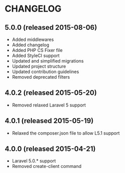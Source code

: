 # CHANGELOG

## 5.0.0 (released 2015-08-06)

- Added middlewares
- Added changelog
- Added PHP CS Fixer file
- Added StyleCI support
- Updated and simplified migrations
- Updated project structure
- Updated contribution guidelines
- Removed deprecated filters

## 4.0.2 (released 2015-05-20)

- Removed relaxed Laravel 5 support

## 4.0.1 (released 2015-05-19)

- Relaxed the composer.json file to allow L5.1 support

## 4.0.0 (released 2015-04-21)

- Laravel 5.0.* support
- Removed create-client command
